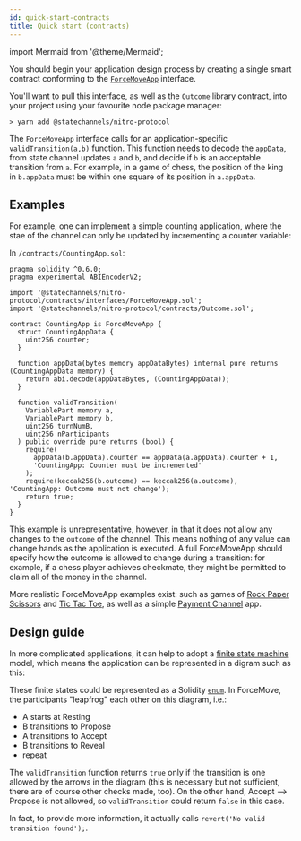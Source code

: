 ```yaml
---
id: quick-start-contracts
title: Quick start (contracts)
---
```


import Mermaid from '@theme/Mermaid';

You should begin your application design process by creating a single smart contract conforming to the [`ForceMoveApp`](../../contract-api/natspec/IForceMoveApp) interface.

You'll want to pull this interface, as well as the `Outcome` library contract, into your project using your favourite node package manager:

```console
> yarn add @statechannels/nitro-protocol
```

The `ForceMoveApp` interface calls for an application-specific `validTransition(a,b)` function. This function needs to decode the `appData`, from state channel updates `a` and `b`, and decide if `b` is an acceptable transition from `a`. For example, in a game of chess, the position of the king in `b.appData` must be within one square of its position in `a.appData`.

## Examples

For example, one can implement a simple counting application, where the stae of the channel can only be updated by incrementing a counter variable:

In `/contracts/CountingApp.sol`:

```solidity
pragma solidity ^0.6.0;
pragma experimental ABIEncoderV2;

import '@statechannels/nitro-protocol/contracts/interfaces/ForceMoveApp.sol';
import '@statechannels/nitro-protocol/contracts/Outcome.sol';

contract CountingApp is ForceMoveApp {
  struct CountingAppData {
    uint256 counter;
  }

  function appData(bytes memory appDataBytes) internal pure returns (CountingAppData memory) {
    return abi.decode(appDataBytes, (CountingAppData));
  }

  function validTransition(
    VariablePart memory a,
    VariablePart memory b,
    uint256 turnNumB,
    uint256 nParticipants
  ) public override pure returns (bool) {
    require(
      appData(b.appData).counter == appData(a.appData).counter + 1,
      'CountingApp: Counter must be incremented'
    );
    require(keccak256(b.outcome) == keccak256(a.outcome), 'CountingApp: Outcome must not change');
    return true;
  }
}
```

This example is unrepresentative, however, in that it does not allow any changes to the `outcome` of the channel. This means nothing of any value can change hands as the application is executed. A full ForceMoveApp should specify how the outcome is allowed to change during a transition: for example, if a chess player achieves checkmate, they might be permitted to claim all of the money in the channel.

More realistic ForceMoveApp examples exist: such as games of [Rock Paper Scissors](https://github.com/statechannels/apps/blob/master/packages/rps/contracts/RockPaperScissors.sol) and [Tic Tac Toe](https://github.com/statechannels/apps/blob/master/packages/tic-tac-toe/contracts/TicTacToe.sol), as well as a simple [Payment Channel](../implementation-notes/single-asset-payments) app.

## Design guide

In more complicated applications, it can help to adopt a [finite state machine](https://en.wikipedia.org/wiki/Finite-state_machine) model, which means the application can be represented in a digram such as this:

<Mermaid chart=
'
stateDiagram-v2
[*] --> Resting
Resting --> Propose
Propose --> Resting
Propose --> Accept
Accept --> Reveal
Reveal --> Resting
' />

These finite states could be represented as a Solidity [`enum`](https://solidity.readthedocs.io/en/v0.6.0/types.html#enums). In ForceMove, the participants "leapfrog" each other on this diagram, i.e.:

- A starts at Resting
- B transitions to Propose
- A transitions to Accept
- B transitions to Reveal
- repeat

The `validTransition` function returns `true` only if the transition is one allowed by the arrows in the diagram (this is necessary but not sufficient, there are of course other checks made, too). On the other hand, Accept --> Propose is not allowed, so `validTransition` could return `false` in this case.

In fact, to provide more information, it actually calls `revert('No valid transition found');`.
